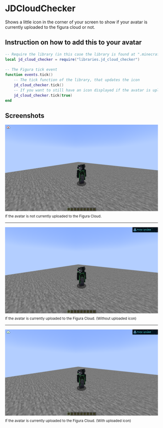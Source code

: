 # JDCloudChecker

Shows a little icon in the corner of your screen to show if your avatar is currently uploaded to the figura cloud or not.

## Instruction on how to add this to your avatar

```lua
-- Require the library (in this case the library is found at ".minecraft/Figura/avatars/MyAvatar/libraries/")
local jd_cloud_checker = require("libraries.jd_cloud_checker")

-- The Figura tick event
function events.tick()
    -- The tick function of the library, that updates the icon
    jd_cloud_checker.tick()
    -- If you want to still have an icon displayed if the avatar is uploaded, have this instead
    jd_cloud_checker.tick(true)
end
```

## Screenshots

<img src="https://raw.githubusercontent.com/JaegerwaldDev/FiguraLibs/main/screenshots/JDCloudChecker_NotUploaded.png">
<sub>If the avatar is not currently uploaded to the Figura Cloud.</sub>

---

<img src="https://raw.githubusercontent.com/JaegerwaldDev/FiguraLibs/main/screenshots/JDCloudChecker_HideUploaded.png">
<sub>If the avatar is currently uploaded to the Figura Cloud. (Without uploaded icon)</sub>

---

<img src="https://raw.githubusercontent.com/JaegerwaldDev/FiguraLibs/main/screenshots/JDCloudChecker_ShowUploaded.png">
<sub>If the avatar is currently uploaded to the Figura Cloud. (With uploaded icon)</sub>
